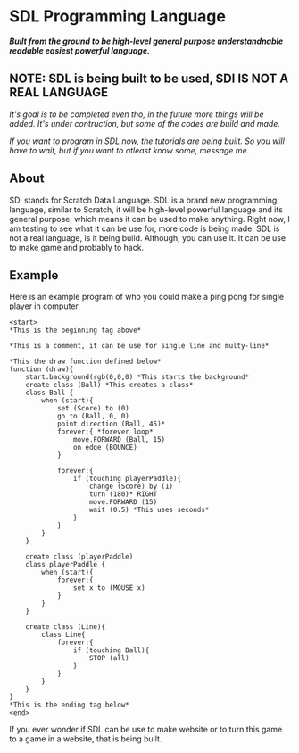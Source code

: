 # SDL Programming Language
**_Built from the ground to be high-level general purpose understandnable readable easiest powerful language._**

## NOTE: SDL is being built to be used, SDl IS NOT A REAL LANGUAGE ##


_It's goal is to be completed even tho, in the future more things will be added. It's under contruction, but some of the codes are build and made._

_If you want to program in SDL now, the tutorials are being built. So you will have to wait, but if you want to atleast know some, message me._

## About
SDl stands for Scratch Data Language. SDL is a brand new programming language, similar to Scratch, it will be high-level powerful language and its general purpose, which means it can be used to make anything. Right now, I am testing to see what it can be use for, more code is being made. SDL is not a real language, is it being build. Although, you can use it. It can be use to make game and probably to hack.

## Example ##
Here is an example program of who you could make a ping pong for single player in computer.

```
<start>
*This is the beginning tag above*

*This is a comment, it can be use for single line and multy-line*

*This the draw function defined below*
function (draw){
	start.background(rgb(0,0,0) *This starts the background*
	create class (Ball) *This creates a class*
	class Ball {
		when (start){
			set (Score) to (0)
			go to (Ball, 0, 0)
			point direction (Ball, 45)*
			forever:{ *forever loop*
				move.FORWARD (Ball, 15)
				on edge (BOUNCE)
			}
			
			forever:{
				if (touching playerPaddle){
					change (Score) by (1)
					turn (180)* RIGHT
					move.FORWARD (15)
					wait (0.5) *This uses seconds*
				}
			}
		}	
	}
	
	create class (playerPaddle)
	class playerPaddle {
		when (start){
			forever:{
				set x to (MOUSE x)
			}
		}
	}
	
	create class (Line){
		class Line{
			forever:{
				if (touching Ball){
					STOP (all)
				}
			}
		}
	}
}
*This is the ending tag below*
<end>
```

If you ever wonder if SDL can be use to make website or to turn this game to a game in a website, that is being built.
